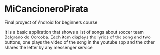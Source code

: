 # MiCancioneroPirata
Final proyect of Android for beginners course

It is a basic application that shows a list of songs about soccer team Belgrano de Cordoba.
Each item displays the lyrics of the song and two buttons, one plays the video of the song in the youtube app and the other shares the letter by any messenger service

